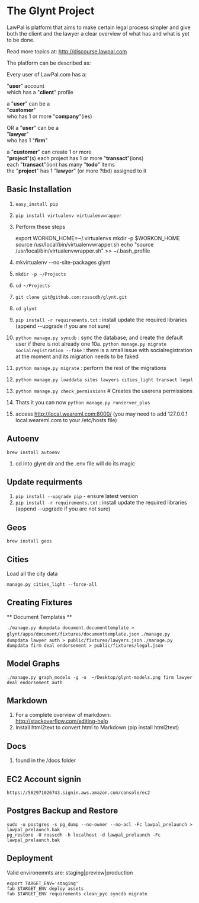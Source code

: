 # The Glynt Project #

LawPal is platform that aims to make certain legal process simpler and give both the client and the lawyer a clear overview of what has and what is yet to be done.

Read more topics at: http://discourse.lawpal.com

The platform can be described as:

Every user of LawPal.com has a:

"**user**" account  
    which has a "**client**" profile

a "**user**" can be a  
    "**customer**"  
    who has 1 or more "**company**"(ies)

OR a "**user**" can be a  
    "**lawyer**"  
    who has 1 "**firm**"

a "**customer**"
    can create 1 or more  
    "**project**"(s)
    each project has 1 or more "**transact**"(ions)  
    each "**transact**"(ion) has many "**todo**" items  
    the "**project**" has 1 "**lawyer**" (or more ?tbd) assigned to it  

## Basic Installation

1. ```easy_install pip```
2. ```pip install virtualenv virtualenvwrapper```
3. Perform these steps

    export WORKON_HOME=~/.virtualenvs
    mkdir -p $WORKON_HOME
    source /usr/local/bin/virtualenvwrapper.sh
    echo "source /usr/local/bin/virtualenvwrapper.sh" >> ~/.bash_profile

4. mkvirtualenv --no-site-packages glynt
5. ```mkdir -p ~/Projects```
6. ```cd ~/Projects```
7. ```git clone git@github.com:rosscdh/glynt.git```
8. ```cd glynt```
9. ```pip install -r requirements.txt``` : install update the required libraries (append --upgrade if you are not sure)
10. ```python manage.py syncdb``` : sync the database; and create the default user if there is not already one
10a. ```python manage.py migrate socialregistration --fake``` : there is a small issue with socialregistration at the moment and its migration needs to be faked
11. ```python manage.py migrate``` : perform the rest of the migrations
12. ```python manage.py loaddata sites lawyers cities_light transact legal```
13. ```python manage.py check_permissions``` # Creates the userena permissions
14. Thats it you can now ```python manage.py runserver_plus```
15. access http://local.weareml.com:8000/ (you may need to add 127.0.0.1 local.weareml.com to your /etc/hosts file)

## Autoenv

```brew install autoenv```

1. cd into glynt dir and the .env file will do its magic

## Update requirments

1. ```pip install --upgrade pip``` - ensure latest version
2. ```pip install -r requirements.txt``` : install update the required libraries (append --upgrade if you are not sure)


## Geos

```brew install geos```


## Cities

Load all the city data

```manage.py cities_light --force-all```


## Creating Fixtures

** Document Templates **

`./manage.py dumpdata document.documenttemplate > glynt/apps/document/fixtures/documenttemplate.json`
`./manage.py dumpdata lawyer auth > public/fixtures/lawyers.json`
`./manage.py dumpdata firm deal endorsement > public/fixtures/legal.json`


## Model Graphs ##

```./manage.py graph_models -g -o  ~/Desktop/glynt-models.png firm lawyer deal endorsement auth```


## Markdown

1. For a complete overview of markdown: http://stackoverflow.com/editing-help
2. Install html2text to convert html to Markdown (pip install html2text)

## Docs

1. found in the /docs folder


## EC2 Account signin

```https://562971026743.signin.aws.amazon.com/console/ec2```


## Postgres Backup and Restore

    sudo -u postgres -s pg_dump --no-owner --no-acl -Fc lawpal_prelaunch > lawpal_prelaunch.bak
    pg_restore -U rosscdh -h localhost -d lawpal_prelaunch -Fc lawpal_prelaunch.bak


## Deployment ##

Valid environemnts are: staging|preview|production

```
export TARGET_ENV='staging'
fab $TARGET_ENV deploy assets
fab $TARGET_ENV requirements clean_pyc syncdb migrate
```

